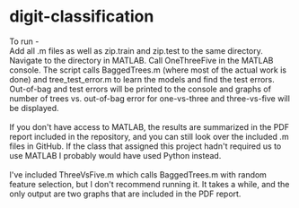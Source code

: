 # digit-classification
To run -  
Add all .m files as well as zip.train and zip.test to the same directory. Navigate to the directory in MATLAB. Call OneThreeFive in the MATLAB console. The script calls BaggedTrees.m (where most of the actual work is done) and tree_test_error.m to learn the models and find the test errors. Out-of-bag and test errors will be printed to the console and graphs of number of trees vs. out-of-bag error for one-vs-three and three-vs-five will be displayed.<br><br>
If you don't have access to MATLAB, the results are summarized in the PDF report included in the repository, and you can still look over the included .m files in GitHub. If the class that assigned this project hadn't required us to use MATLAB I probably would have used Python instead. <br><br>
I've included ThreeVsFive.m which calls BaggedTrees.m with random feature selection, but I don't recommend running it. It takes a while, and the only output are two graphs that are included in the PDF report.
